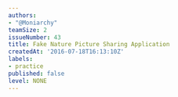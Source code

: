 ```yaml
---
authors:
- "@Moniarchy"
teamSize: 2
issueNumber: 43
title: Fake Nature Picture Sharing Application
createdAt: '2016-07-18T16:13:10Z'
labels:
- practice
published: false
level: NONE
---
```






